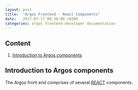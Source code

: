 ```yaml
---
layout: post
title:  "Argos Frontend - React Components"
date:   2017-07-17 08:30:00 +0200
categories: argos frontend developer documentation
---
```


## Content

1. [Introduction to Argos components](#introduction-to-argos-components)


## Introduction to Argos components
The Argos front end comprises of several [REACT](https://facebook.github.io/react/) components.
